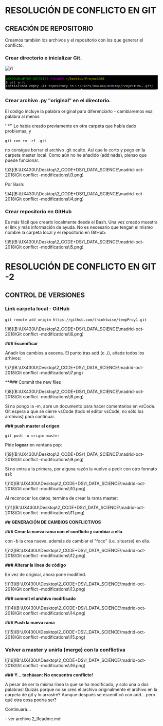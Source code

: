 # RESOLUCIÓN DE CONFLICTO EN GIT
## CREACIÓN DE REPOSITORIO
Creamos también los archivos y el repositorio con los que generar el conflicto. 

### Crear directorio e inicializar Git. 

![i1](<img src="/Pictures/IMG1.png"/>)

![i2](Pictures/i2.png)

### Crear archivo .py "original" en el directorio. 

El código incluye la palabra original para diferenciarlo - cambiaremos esa palabra al menos

''*'' Lo había creado previamente en otra carpeta que había dado problemas, y 

`git con rm -rf .git`  

no consigue borrar el archivo .git oculto. Así que lo corto y pego en la carpeta master local. Como aún no he añadido (add nada), pienso que puede funcionar.   

![i3](B:\UX430U\Desktop\2_CODE+DS\1_DATA_SCIENCE\madrid-oct-2018\Git conflict -modifications\i3.png)

Por Bash:

![i4](B:\UX430U\Desktop\2_CODE+DS\1_DATA_SCIENCE\madrid-oct-2018\Git conflict -modifications\i4.png)

### Crear repositorio en GitHub 
Es más fácil que crearlo localmente desde el Bash. Una vez creado muestra el link y más información de ayuda. No es necesario que tengan el mismo nombre la carpeta local y el repositorio en GitHub:

![i5](B:\UX430U\Desktop\2_CODE+DS\1_DATA_SCIENCE\madrid-oct-2018\Git conflict -modifications\i5.png)

# RESOLUCIÓN DE CONFLICTO EN GIT -2 
## CONTROL DE VERSIONES
### Link carpeta local - GitHub
`git remote add origin https://github.com/thinktwise/tempProy1.git`

![i6](B:\UX430U\Desktop\2_CODE+DS\1_DATA_SCIENCE\madrid-oct-2018\Git conflict -modifications\i6.png)

**### Escenificar**

Añadir los cambios a escena. El punto tras add (o ./), añade todos los arhivos:

 ![i7](B:\UX430U\Desktop\2_CODE+DS\1_DATA_SCIENCE\madrid-oct-2018\Git conflict -modifications\i7.png)



**### Commit the new files

![i8](B:\UX430U\Desktop\2_CODE+DS\1_DATA_SCIENCE\madrid-oct-2018\Git conflict -modifications\i8.png)

Si no pongo la -m, abre un documento para hacer comentarios en vsCode. Git espera a que se cierre vsCode (todo el editor vsCode, no sólo los archivos) para continuar. 

**### push master al origen**

`git push -u origin master`

Pide **logear** en ventana pop:

![i9](B:\UX430U\Desktop\2_CODE+DS\1_DATA_SCIENCE\madrid-oct-2018\Git conflict -modifications\i9.png)



Si no entra a la primera, por alguna razón la vuelve a pedir con otro formato así:

![i10](B:\UX430U\Desktop\2_CODE+DS\1_DATA_SCIENCE\madrid-oct-2018\Git conflict -modifications\i10.png)

Al reconocer los datos, termina de crear la rama master:

![i11](B:\UX430U\Desktop\2_CODE+DS\1_DATA_SCIENCE\madrid-oct-2018\Git conflict -modifications\i11.png)



**## GENERACIÓN DE CAMBIOS CONFLICTIVOS**

**### Crear la nueva rama con el conflicto y cambiar a ella.**

con -b la crea nueva, además de cambiar el "foco" (i.e. situarse) en ella. 

![i12](B:\UX430U\Desktop\2_CODE+DS\1_DATA_SCIENCE\madrid-oct-2018\Git conflict -modifications\i12.png)

**### Alterar la línea de código**

En vez de original, ahora pone modified.

![i13](B:\UX430U\Desktop\2_CODE+DS\1_DATA_SCIENCE\madrid-oct-2018\Git conflict -modifications\i13.png)

**### commit el archivo modificado**

![i14](B:\UX430U\Desktop\2_CODE+DS\1_DATA_SCIENCE\madrid-oct-2018\Git conflict -modifications\i14.png)

**### Push la nueva rama**

![i15](B:\UX430U\Desktop\2_CODE+DS\1_DATA_SCIENCE\madrid-oct-2018\Git conflict -modifications\i15.png)



### Volver a master y unirla (merge) con la conflictiva

![i16](B:\UX430U\Desktop\2_CODE+DS\1_DATA_SCIENCE\madrid-oct-2018\Git conflict -modifications\i16.png)

**### Y... tacháaan: No encuentra conflicto!** 

A pesar de ser la misma línea la que se ha modificado, y solo una o dos palabras! Quizás porque no se creó el archivo originalmente el archivo en la carpeta de git y lo arrastré? Aunque después se escenificó con add... pero qué otra cosa podría ser?

Continuará... 

\- ver archivo 2_Readme.md

 
